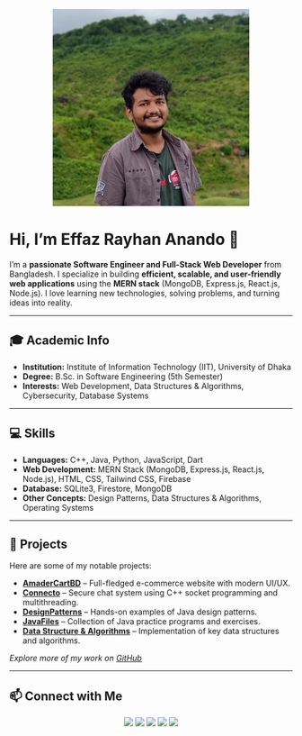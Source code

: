 <p align="center">
  <img src="./profile.jpg" alt="Effaz Rayhan" width="350" height="350"/>
</p>

# Hi, I’m Effaz Rayhan Anando 👋

I’m a **passionate Software Engineer and Full-Stack Web Developer** from Bangladesh. I specialize in building **efficient, scalable, and user-friendly web applications** using the **MERN stack** (MongoDB, Express.js, React.js, Node.js). I love learning new technologies, solving problems, and turning ideas into reality.

---

## 🎓 Academic Info
- **Institution:** Institute of Information Technology (IIT), University of Dhaka  
- **Degree:** B.Sc. in Software Engineering  (5th Semester)
- **Interests:** Web Development, Data Structures & Algorithms, Cybersecurity, Database Systems

---

## 💻 Skills
- **Languages:** C++, Java, Python, JavaScript, Dart  
- **Web Development:** MERN Stack (MongoDB, Express.js, React.js, Node.js), HTML, CSS, Tailwind CSS, Firebase  
- **Database:** SQLite3, Firestore, MongoDB  
- **Other Concepts:** Design Patterns, Data Structures & Algorithms, Operating Systems  

---

## 🚀 Projects
Here are some of my notable projects:

- **[AmaderCartBD](https://amadercartbd.com)** – Full-fledged e-commerce website with modern UI/UX.  
- **[Connecto](https://github.com/effazrayhan/Connecto)** – Secure chat system using C++ socket programming and multithreading.  
- **[DesignPatterns](https://github.com/effazrayhan/DesignPatterns)** – Hands-on examples of Java design patterns.  
- **[JavaFiles](https://github.com/effazrayhan/javafiles)** – Collection of Java practice programs and exercises.  
- **[Data Structure & Algorithms](https://github.com/effazrayhan/data_structure_and_algorithms)** – Implementation of key data structures and algorithms.  

*Explore more of my work on [GitHub](https://github.com/effazrayhan)*

---

## 📫 Connect with Me
<p align="center">
  <a href="mailto:effazrayhan@gmail.com"><img src="https://img.shields.io/badge/Gmail-D14836?style=for-the-badge&logo=gmail&logoColor=white" /></a>
  <a href="https://www.linkedin.com/in/effazrayhan"><img src="https://img.shields.io/badge/LinkedIn-0077B5?style=for-the-badge&logo=linkedin&logoColor=white" /></a>
  <a href="https://twitter.com/effazrayhan"><img src="https://img.shields.io/badge/Twitter-1DA1F2?style=for-the-badge&logo=twitter&logoColor=white" /></a>
  <a href="https://github.com/effazrayhan"><img src="https://img.shields.io/badge/GitHub-181717?style=for-the-badge&logo=github&logoColor=white" /></a>
  <a href="https://facebook.com/effazrayhan.anando">
    <img src="https://img.shields.io/badge/Facebook-1877F2?style=for-the-badge&logo=facebook&logoColor=white" />
  </a>
</p>
